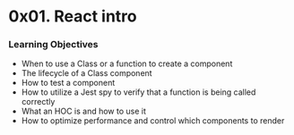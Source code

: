 # 0x01. React intro
### Learning Objectives
+ When to use a Class or a function to create a component
+ The lifecycle of a Class component
+ How to test a component
+ How to utilize a Jest spy to verify that a function is being called correctly
+ What an HOC is and how to use it
+ How to optimize performance and control which components to render
